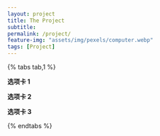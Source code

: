 ```yaml
---
layout: project
title: The Project
subtitle:   
permalink: /project/
feature-img: "assets/img/pexels/computer.webp"
tags: [Project]
---
```


{% tabs tab,1 %}
<!-- tab -->
**选项卡 1** 
<!-- endtab -->
<!-- tab -->
**选项卡 2**
<!-- endtab -->
<!-- tab A -->
**选项卡 3** 
<!-- endtab -->
{% endtabs %}
